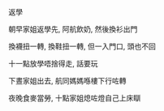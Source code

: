 返學

朝早家姐返學先, 阿航飲奶, 然後換衫出門

換襪扭一轉, 換鞋扭一轉, 但一入門口, 頭也不回

十一點放學唔捨得走, 話要玩

下晝家姐出去, 航同媽媽喺樓下行咗轉

夜晚食麥當勞, 十點家姐熄咗燈自己上床瞓
